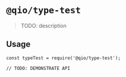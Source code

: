 # `@qio/type-test`

> TODO: description

## Usage

```
const typeTest = require('@qio/type-test');

// TODO: DEMONSTRATE API
```
